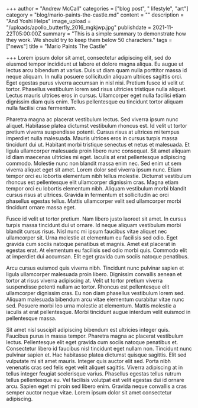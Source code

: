 +++
author = "Andrew McCall"
categories = ["blog post", " lifestyle", "art"]
category = "blog/mario-paints-the-castle.md"
content = ""
description = "And Yoshi Helps"
image_upload = "/uploads/apollo_butterfly_2016_mgkjwp.jpg"
publishdate = 2021-11-22T05:00:00Z
summary = "This is a simple summary to demonstrate how they work.  We should try to keep them below 50 characters."
tags = ["news"]
title = "Mario Paints The Castle"

+++
Lorem ipsum dolor sit amet, consectetur adipiscing elit, sed do eiusmod tempor incididunt ut labore et dolore magna aliqua. Eu augue ut lectus arcu bibendum at varius. Duis ut diam quam nulla porttitor massa id neque aliquam. In nulla posuere sollicitudin aliquam ultrices sagittis orci. Eget egestas purus viverra accumsan in nisl nisi. Pretium fusce id velit ut tortor. Phasellus vestibulum lorem sed risus ultricies tristique nulla aliquet. Lectus mauris ultrices eros in cursus. Ullamcorper eget nulla facilisi etiam dignissim diam quis enim. Tellus pellentesque eu tincidunt tortor aliquam nulla facilisi cras fermentum.

Pharetra magna ac placerat vestibulum lectus. Sed viverra ipsum nunc aliquet. Habitasse platea dictumst vestibulum rhoncus est. Id velit ut tortor pretium viverra suspendisse potenti. Cursus risus at ultrices mi tempus imperdiet nulla malesuada. Mauris ultrices eros in cursus turpis massa tincidunt dui ut. Habitant morbi tristique senectus et netus et malesuada. Et ligula ullamcorper malesuada proin libero nunc consequat. Sit amet aliquam id diam maecenas ultricies mi eget. Iaculis at erat pellentesque adipiscing commodo. Molestie nunc non blandit massa enim nec. Sed enim ut sem viverra aliquet eget sit amet. Lorem dolor sed viverra ipsum nunc. Etiam tempor orci eu lobortis elementum nibh tellus molestie. Dictumst vestibulum rhoncus est pellentesque elit ullamcorper dignissim cras. Magna etiam tempor orci eu lobortis elementum nibh. Aliquam vestibulum morbi blandit cursus risus at ultrices. Gravida in fermentum et sollicitudin ac orci phasellus egestas tellus. Mattis ullamcorper velit sed ullamcorper morbi tincidunt ornare massa eget.

Fusce id velit ut tortor pretium. Nam libero justo laoreet sit amet. In cursus turpis massa tincidunt dui ut ornare. Id neque aliquam vestibulum morbi blandit cursus risus. Nisl nunc mi ipsum faucibus vitae aliquet nec ullamcorper sit. Urna molestie at elementum eu facilisis sed odio. Eget gravida cum sociis natoque penatibus et magnis. Amet est placerat in egestas erat. At elementum eu facilisis sed odio morbi quis. Commodo elit at imperdiet dui accumsan. Elit eget gravida cum sociis natoque penatibus.

Arcu cursus euismod quis viverra nibh. Tincidunt nunc pulvinar sapien et ligula ullamcorper malesuada proin libero. Dignissim convallis aenean et tortor at risus viverra adipiscing at. Velit ut tortor pretium viverra suspendisse potenti nullam ac tortor. Rhoncus est pellentesque elit ullamcorper dignissim cras. Eu non diam phasellus vestibulum lorem sed. Aliquam malesuada bibendum arcu vitae elementum curabitur vitae nunc sed. Posuere morbi leo urna molestie at elementum. Mattis molestie a iaculis at erat pellentesque. Morbi tincidunt augue interdum velit euismod in pellentesque massa.

Sit amet nisl suscipit adipiscing bibendum est ultricies integer quis. Faucibus purus in massa tempor. Pharetra magna ac placerat vestibulum lectus. Pellentesque elit eget gravida cum sociis natoque penatibus et. Consectetur libero id faucibus nisl tincidunt eget nullam non. Tincidunt nunc pulvinar sapien et. Hac habitasse platea dictumst quisque sagittis. Elit sed vulputate mi sit amet mauris. Integer quis auctor elit sed. Porta nibh venenatis cras sed felis eget velit aliquet sagittis. Viverra adipiscing at in tellus integer feugiat scelerisque varius. Phasellus egestas tellus rutrum tellus pellentesque eu. Vel facilisis volutpat est velit egestas dui id ornare arcu. Sapien eget mi proin sed libero enim. Gravida neque convallis a cras semper auctor neque vitae. Lorem ipsum dolor sit amet consectetur adipiscing.